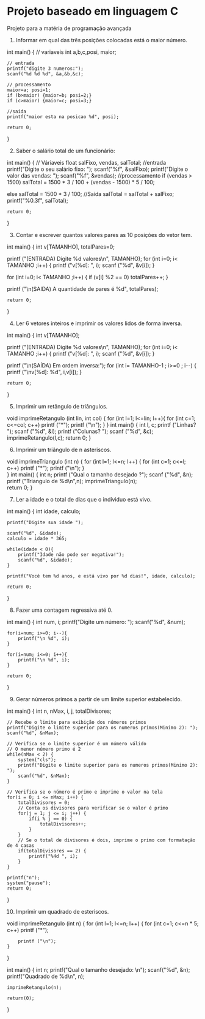 # Projeto baseado em linguagem C
Projeto para a matéria de programação avançada

1) Informar em qual das três posições colocadas está o maior número.

int main()
{
    // variaveis
    int a,b,c,posi, maior;
    
    // entrada
    printf("digite 3 numeros:");
    scanf("%d %d %d", &a,&b,&c);
    
    // processamento
    maior=a; posi=1;
    if (b>maior) {maior=b; posi=2;}
    if (c>maior) {maior=c; posi=3;}
    
    //saida
    printf("maior esta na posicao %d", posi);

    return 0;
}

2) Saber o salário total de um funcionário:

int main()
{
    // Váriaveis
    float salFixo, vendas, salTotal;
    //entrada
    printf("Digite o seu salário fixo: ");
    scanf("%f", &salFixo);
    printf("Digite o valor das vendas: ");
    scanf("%f", &vendas);
    //processamento
    if (vendas > 1500)
     salTotal = 1500 * 3 / 100 + (vendas - 1500) * 5 / 100;
   
   else
    salTotal = 1500 * 3 / 100;
    //Saída
    salTotal = salTotal + salFixo;
    printf("%0.3f", salTotal);

    return 0;
}

3) Contar e escrever quantos valores pares as 10 posições do vetor tem.

int main() {
   int v[TAMANHO], totalPares=0;
  
   printf ("(ENTRADA) Digite %d valores\n", TAMANHO);
   for (int i=0; i< TAMANHO ;i++) {
       printf ("v[%d]: ", i);
       scanf ("%d", &v[i]);
   }
   
   for (int i=0; i< TAMANHO ;i++) {
       if (v[i] %2 == 0) totalPares++;
   }

   printf ("\n(SAIDA) A quantidade de pares é %d", totalPares);

    return 0;
}

4) Ler 6 vetores inteiros e imprimir os valores lidos de forma inversa.

int main() {
   int v[TAMANHO];
   
   printf ("(ENTRADA) Digite %d valores\n", TAMANHO);
   for (int i=0; i< TAMANHO ;i++) {
       printf ("v[%d]: ", i);
       scanf ("%d", &v[i]);
   }
   
   printf ("\n(SAÍDA) Em ordem inversa:");
   for (int i= TAMANHO-1 ; i>=0 ; i--) {
        printf ("\nv[%d]: %d", i,v[i]);
   }

    return 0;
}

5) Imprimir um retângulo de triângulos.

void imprimeRetangulo (int lin, int col) {
    for (int l=1; l<=lin; l++){
        for (int c=1; c<=col; c++)
            printf ("*");
        printf ("\n");
    }
}
int main()
{
    int l, c;
    printf ("Linhas? ");
    scanf ("%d", &l);
    printf ("Colunas? ");
    scanf ("%d", &c);
    imprimeRetangulo(l,c); 
    return 0;
}

6) Imprimir um triângulo de n asteriscos.

void imprimeTriangulo (int n) {
    for (int l=1; l<=n; l++) {
        for (int c=1; c<=l; c++)
            printf ("*");
        printf ("\n");
    }    
}
int main()
{
    int n;
    printf ("Qual o tamanho desejado ?");
    scanf ("%d", &n);
    printf ("Triangulo de %d\n",n);
    imprimeTriangulo(n);    
    return 0;
}

7) Ler a idade e o total de dias que o indíviduo está vivo.

int main()
{
    int idade, calculo;
   
    printf("Digite sua idade ");
   
    scanf("%d", &idade);
    calculo = idade * 365;
   
    while(idade < 0){
        printf("Idade não pode ser negativa!");
        scanf("%d", &idade);
    }
    
    printf("Você tem %d anos, e está vivo por %d dias!", idade, calculo);
   
    return 0;
}

8) Fazer uma contagem regressiva até 0.

int main()
{
    int num, i;
    printf("Digite um número: ");
    scanf("%d", &num);
   
    for(i=num; i>=0; i--){
        printf("\n %d", i);
    }
   
    for(i=num; i<=0; i++){
        printf("\n %d", i);
    }
   
    return 0;
}

9) Gerar números primos a partir de um limite superior estabelecido.

int main() {
    int n, nMax, i, j, totalDivisores;
 
    // Recebe o limite para exibição dos números primos
    printf("Digite o limite superior para os numeros primos(Minimo 2): ");
    scanf("%d", &nMax);
 
    // Verifica se o limite superior é um número válido
    // O menor número primo é 2
    while(nMax < 2) {
        system("cls");
        printf("Digite o limite superior para os numeros primos(Minimo 2): ");
        scanf("%d", &nMax);
    }
 
    // Verifica se o número é primo e imprime o valor na tela
    for(i = 0; i <= nMax; i++) {
        totalDivisores = 0;
        // Conta os divisores para verificar se o valor é primo
        for(j = 1; j <= i; j++) {
            if(i % j == 0) {
                totalDivisores++;
            }
        }
        // Se o total de divisores é dois, imprime o primo com formatação de 4 casas
        if(totalDivisores == 2) {
            printf("%4d ", i);
        }
    }
 
    printf("n");
    system("pause");
    return 0;
}

10) Imprimir um quadrado de esteriscos.

void imprimeRetangulo (int n) 
{
    for (int l=1; l<=n; l++)
    {
        for (int c=1; c<=n * 5; c++)
            printf ("*");
            
        printf ("\n");
    }
}

int main()
{
    int n;
    printf("Qual o tamanho desejado: \n");
    scanf("%d", &n);
    printf("Quadrado de %d\n", n);
    
    imprimeRetangulo(n);
    
    return(0);
}
